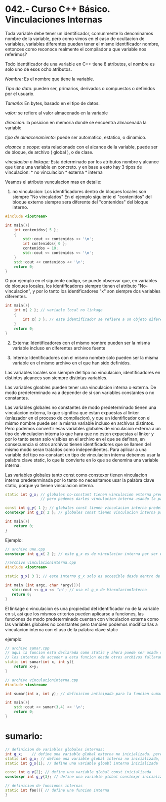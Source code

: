 042.- Curso C++ Básico. Vinculaciones Internas
===

Toda variable debe tener un identificador, comunmente lo denominamos nombre de la variable, pero como vimos en el caso de ocultacion de variables, variables diferentes pueden tener el mismo identificador nombre, entonces como reconoce realmente el compilador a que variable nos referimos?

Todo identificador de una variable en C++ tiene 8 atributos, el nombre es solo uno de esos ocho atributos.

*Nombre:* Es el nombre que tiene la variable.

*Tipo de dato:* pueden ser, primarios, derivados o compuestos o definidos por el usuario.

*Tamaño:* En bytes, basado en el tipo de datos.

*valor:* se refiere al valor almacenado en la variable

*direccion:* la posicion en memoria donde se encuentra almacenada la variable

*tipo de almacenamiento:* puede ser automatico, estatico, o dinamico.

*alcance o scope:* esta relacionado con el alcance de la variable, puede ser de bloque, de archivo ( global ), o de clase.

*vinculacion o linkage:* Esta determinado por los atributos nombre y alcance que tiene una variable en concreto. y en base a esto hay 3 tipos de vinculacion:
	* no vinculacion
	* externa
	* interna

Veamos el atributo vunculacion mas en detalle:
1) no vinculacion: Los identificadores dentro de bloques locales son siempre "No vinculados" En el ejemplo siguiente el "contenidos" del bloque externo siempre sera diferente del "contenidos" del bloque interno.

```cpp
#include <iostream>

int main(){
	int contenidos{ 5 };
	{
		std::cout << contenidos << '\n';
		int contenidos{ 0 };
		contenidos = 10;
		std::cout << contenidos << '\n';
	}
	std::cout << contenidos << '\n';
	return 0;
}
```

O por ejemplo en el siguiente codigo, se puede observar que, en variables de bloques locales, los identificadores siempre tienen el atributo "No-vinculacion", y por lo tanto los identificadores "x" son siempre dos variables diferentes.
```cpp
int main(){
	int x{ 2 }; // variable local no linkage
	{
		int x{ 3 }; // este identificador se refiere a un objeto diferente que el x definido previamente 
	}
	return 0;
}
```

2) Externa: Identificadores con el mismo nombre pueden ser la misma variable incluso en diferentes archivos fuente

3) Interna: Identificadores con el mismo nombre sólo pueden ser la misma variable en el mismo archivo en el que han sido definidos.


Las variables locales son siempre del tipo no vinculacion, identificadores en distintos alcances son siempre distintas variables.

Las variables gloables pueden tener una vinculacion interna o externa. De modo predeterminado va a depender de si son variables constantes o no constantes.


Las variables globales no constantes de modo predeterminado tienen una vinculacion externa, lo que significa que estan expuestas al linker (enlazador en el proceso de compilacion), y que un identificador con el mismo nombre puede ser la misma variable incluso en archivos distintos. Pero podemos convertir esas variables globales de vinculacion externa a un tipo de vinculacion interna lo que hara que no esten expuestas al linker y por lo tanto seran solo visibles en el archivo en el que se definan, en consecuencia si otros archivos tienen identificadores que se llamen del mismo modo seran tratados como independientes. Para aplicar a una variable del tipo no-constant un tipo de vinculacion interna debemos usar la palabra clave static, lo que la convierte en lo que se denomina una variable interna.

Las variables globales tanto const como constexpr tienen vinculacion interna predeterminada por lo tanto no necesitamos usar la palabra clave static, porque ya tienen vinculacion interna.

```cpp
static int g_x; // globales no-constant tienen vinculacion externa predeterminada
				// pero podemos darles vinculacion interna usando la palabra clave static

const int g_y{ 1 }; // globales const tienen vinculacion interna predeterminada
constexpr int g_z{ 2 }; // globales const tienen vinculacion interna predeterminada 

int main(){
	return 0;
}
```

Ejemplo:
```cpp
// archivo uno.cpp
constexpr int g_x{ 2 }; // este g_x es de vinculacion interna por ser un constat y es solo accesible dentro de uno.cpp

//archivo vinculacioninterna.cpp
#include <iostream>

static g_x{ 3 }; // este interno g_x solo es accesible desde dentro de este archivo

int main (int argc, char *argv[]){
   std::cout << g_x << '\n'; // usa el g_x de VinculacionInterna
   return 0;
}

```


El linkage o vinculacion es una propiedad del identificador no de la variable en si, asi que los mismos criterios pueden aplicarse a  funciones, las funciones de modo predeterminado cuentan con vinculacion externa como las variables globales no constantes pero tambien podemos modificarlas a vinculacion interna con el uso de la palabra clave static

ejemplo:
```cpp
// archivo sumar.cpp
// aqui la funcion esta declarada como static y ahora puede ser usada solo dentro de este archivo
// los intentos de acceder a esta funcion desde otros archivos fallaran.
static int sumar(int x, int y){
	return x+y;
}

// archivo vinculacioninterna.cpp
#include <iostream>

int sumar(int x, int y); // definicion anticipada para la funcion sumar.

int main(){
	std::cout << sumar(3,4) << '\n';
	return 0;
}

```

sumario:
===
```cpp
// definicion de variables globales internas:
int g_x;	// define una variable global externa no inicializada. pero sobre su uso hablaremos mas adelante. 
static int g_x;	// define una variable global interna no inicializada, (inicializada a cero predeterminado)
static int g_x{1}; // define una variable gloabl interna inicializada 

const int g_y{2}; // define una variable global const inicializada
constexpr int g_y{3}; // define una variable global constexpr inicializada

// definicion de funciones internas
static int foo(){ // define una funcion interna
}

```